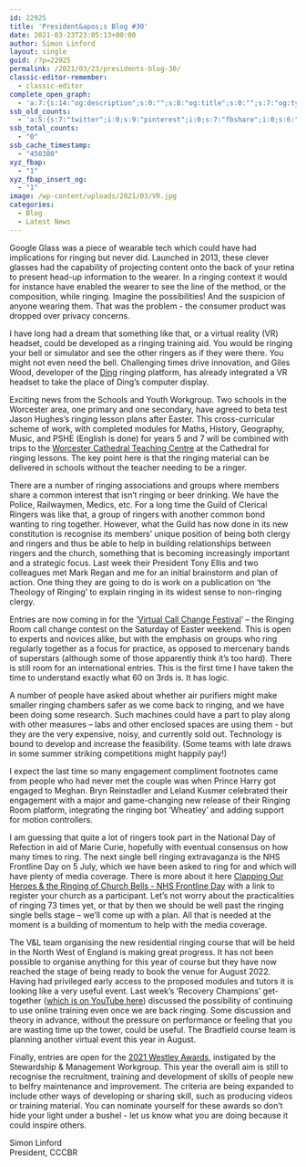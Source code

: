 ```yaml
---
id: 22925
title: 'President&apos;s Blog #30'
date: 2021-03-23T23:05:13+00:00
author: Simon Linford
layout: single
guid: /?p=22925
permalink: /2021/03/23/presidents-blog-30/
classic-editor-remember:
  - classic-editor
complete_open_graph:
  - 'a:7:{s:14:"og:description";s:0:"";s:8:"og:title";s:0:"";s:7:"og:type";s:0:"";s:12:"twitter:card";s:7:"summary";s:15:"twitter:creator";s:0:"";s:19:"twitter:description";s:0:"";s:8:"og:image";s:0:"";}'
ssb_old_counts:
  - 'a:5:{s:7:"twitter";i:0;s:9:"pinterest";i:0;s:7:"fbshare";i:0;s:6:"reddit";i:0;s:6:"tumblr";N;}'
ssb_total_counts:
  - "0"
ssb_cache_timestamp:
  - "450380"
xyz_fbap:
  - "1"
xyz_fbap_insert_og:
  - "1"
image: /wp-content/uploads/2021/03/VR.jpg
categories:
  - Blog
  - Latest News
---
```

Google Glass was a piece of wearable tech which could have had implications for ringing but never did. Launched in 2013, these clever glasses had the capability of projecting content onto the back of your retina to present head-up information to the wearer. In a ringing context it would for instance have enabled the wearer to see the line of the method, or the composition, while ringing. Imagine the possibilities! And the suspicion of anyone wearing them. That was the problem - the consumer product was dropped over privacy concerns.

I have long had a dream that something like that, or a virtual reality (VR) headset, could be developed as a ringing training aid. You would be ringing your bell or simulator and see the other ringers as if they were there. You might not even need the bell. Challenging times drive innovation, and Giles Wood, developer of the <a href="http://dinging.co.uk/" target="_blank" rel="noopener">Ding</a> ringing platform, has already integrated a VR headset to take the place of Ding’s computer display.

Exciting news from the Schools and Youth Workgroup. Two schools in the Worcester area, one primary and one secondary, have agreed to beta test Jason Hughes’s ringing lesson plans after Easter. This cross-curricular scheme of work, with completed modules for Maths, History, Geography, Music, and PSHE (English is done) for years 5 and 7 will be combined with trips to the <a href="https://worcesterbells.org.uk/ringing-towers/cathedral-teaching-centre/" target="_blank" rel="noopener">Worcester Cathedral Teaching Centre</a> at the Cathedral for ringing lessons. The key point here is that the ringing material can be delivered in schools without the teacher needing to be a ringer.

There are a number of ringing associations and groups where members share a common interest that isn’t ringing or beer drinking. We have the Police, Railwaymen, Medics, etc. For a long time the Guild of Clerical Ringers was like that, a group of ringers with another common bond wanting to ring together. However, what the Guild has now done in its new constitution is recognise its members’ unique position of being both clergy and ringers and thus be able to help in building relationships between ringers and the church, something that is becoming increasingly important and a strategic focus. Last week their President Tony Ellis and two colleagues met Mark Regan and me for an initial brainstorm and plan of action. One thing they are going to do is work on a publication on ‘the Theology of Ringing’ to explain ringing in its widest sense to non-ringing clergy.

Entries are now coming in for the ‘<a href="/virtual-call-change-ringing-festival/" target="_blank" rel="noopener">Virtual Call Change Festival</a>’ – the Ringing Room call change contest on the Saturday of Easter weekend. This is open to experts and novices alike, but with the emphasis on groups who ring regularly together as a focus for practice, as opposed to mercenary bands of superstars (although some of those apparently think it’s too hard). There is still room for an international entries. This is the first time I have taken the time to understand exactly what 60 on 3rds is. It has logic.

A number of people have asked about whether air purifiers might make smaller ringing chambers safer as we come back to ringing, and we have been doing some research. Such machines could have a part to play along with other measures – labs and other enclosed spaces are using them - but they are the very expensive, noisy, and currently sold out. Technology is bound to develop and increase the feasibility. (Some teams with late draws in some summer striking competitions might happily pay!)

I expect the last time so many engagement compliment footnotes came from people who had never met the couple was when Prince Harry got engaged to Meghan. Bryn Reinstadler and Leland Kusmer celebrated their engagement with a major and game-changing new release of their Ringing Room platform, integrating the ringing bot ‘Wheatley’ and adding support for motion controllers.

I am guessing that quite a lot of ringers took part in the National Day of Refection in aid of Marie Curie, hopefully with eventual consensus on how many times to ring. The next single bell ringing extravaganza is the NHS Frontline Day on 5 July, which we have been asked to ring for and which will have plenty of media coverage. There is more about it here [Clapping Our Heroes & the Ringing of Church Bells - NHS Frontline Day](https://www.nhsfrontlineday.org/programme/clapping-our-heroes-and-the-ringing-of-church-bells/) with a link to register your church as a participant. Let’s not worry about the practicalities of ringing 73 times yet, or that by then we should be well past the ringing single bells stage – we’ll come up with a plan. All that is needed at the moment is a building of momentum to help with the media coverage.

The V&L team organising the new residential ringing course that will be held in the North West of England is making great progress. It has not been possible to organise anything for this year of course but they have now reached the stage of being ready to book the venue for August 2022. Having had privileged early access to the proposed modules and tutors it is looking like a very useful event. Last week’s ‘Recovery Champions’ get-together (<a href="https://youtu.be/cMogL7lVir4" target="_blank" rel="noopener">which is on YouTube here</a>) discussed the possibility of continuing to use online training even once we are back ringing. Some discussion and theory in advance, without the pressure on performance or feeling that you are wasting time up the tower, could be useful. The Bradfield course team is planning another virtual event this year in August.

Finally, entries are open for the <a href="/about/workgroups/stewardship-and-management/westley-award-2021/" target="_blank" rel="noopener">2021 Westley Awards</a>, instigated by the Stewardship & Management Workgroup. This year the overall aim is still to recognise the recruitment, training and development of skills of people new to belfry maintenance and improvement. The criteria are being expanded to include other ways of developing or sharing skill, such as producing videos or training material. You can nominate yourself for these awards so don’t hide your light under a bushel - let us know what you are doing because it could inspire others.

Simon Linford  
President, CCCBR
